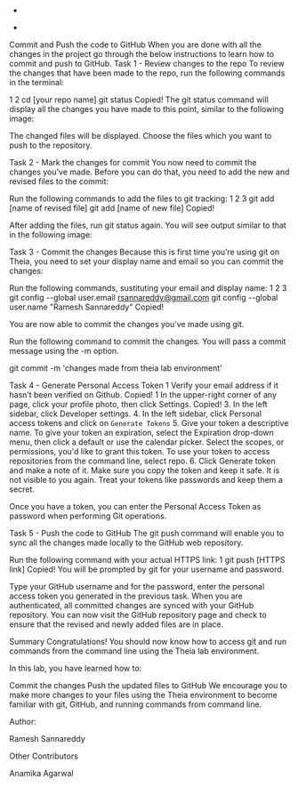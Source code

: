  

+
-
Commit and Push the code to GitHub
When you are done with all the changes in the project go through the below instructions to learn how to commit and push to GitHub.
Task 1 - Review changes to the repo
To review the changes that have been made to the repo, run the following commands in the terminal:

1
2
   cd [your repo name]
   git status
Copied!
The git status command will display all the changes you have made to this point, similar to the following image:



The changed files will be displayed. Choose the files which you want to push to the repository.

Task 2 - Mark the changes for commit
You now need to commit the changes you’ve made. Before you can do that, you need to add the new and revised files to the commit:

Run the following commands to add the files to git tracking:
1
2
3
   git add [name of revised file]
   git add [name of new file]
Copied!


After adding the files, run git status again. You will see output similar to that in the following image:



Task 3 - Commit the changes
Because this is first time you’re using git on Theia, you need to set your display name and email so you can commit the changes:

Run the following commands, sustituting your email and display name:
1
2
3
git config --global user.email rsannareddy@gmail.com
git config --global user.name "Ramesh Sannareddy"
Copied!


You are now able to commit the changes you’ve made using git.

Run the following command to commit the changes. You will pass a commit message using the -m option.

git commit -m 'changes made from theia lab environment'



Task 4 - Generate Personal Access Token
1
Verify your email address if it hasn’t been verified on Github. 
Copied!
1
In the upper-right corner of any page, click your profile photo, then click Settings.
Copied!
 3. In the left sidebar, click Developer settings.  4. In the left sidebar, click Personal access tokens and click on `Generate Tokens`  5. Give your token a descriptive name. To give your token an expiration, select the Expiration drop-down menu, then click a default or use the calendar picker. Select the scopes, or permissions, you'd like to grant this token. To use your token to access repositories from the command line, select repo.  6. Click Generate token and make a note of it. 
Make sure you copy the token and keep it safe. It is not visible to you again. 
Treat your tokens like passwords and keep them a secret.

Once you have a token, you can enter the Personal Access Token as password when performing Git operations.

Task 5 - Push the code to GitHub
The git push command will enable you to sync all the changes made locally to the GitHub web repository.

Run the following command with your actual HTTPS link:
1
git push [HTTPS link]
Copied!
You will be prompted by git for your username and password.

Type your GitHub username and for the password, enter the personal access token you generated in the previous task. When you are authenticated, all committed changes are synced with your GitHub repository.
You can now visit the GitHub repository page and check to ensure that the revised and newly added files are in place.

Summary
Congratulations! You should now know how to access git and run commands from the command line using the Theia lab environment.

In this lab, you have learned how to:

Commit the changes
Push the updated files to GitHub
We encourage you to make more changes to your files using the Theia environment to become familiar with git, GitHub, and running commands from command line.

Author:

Ramesh Sannareddy

Other Contributors

Anamika Agarwal
